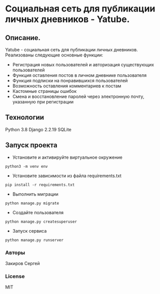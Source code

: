 # Социальная сеть для публикации личных дневников - Yatube.

## Описание.

Yatube - социальная сеть для публикации личных дневников. Реализованы следующие основные функции:
- Регистрация новых пользователей и авторизация существующих пользователей
- Функция оставления постов в личном дневнике пользователя
- Функция подписки на понравившихся пользователей
- Возможность оставления комментариев к постам
- Кастомные страницы ошибок
- Смена и восстановление паролей через электронную почту, указанную при регистрации

## Технологии

Python 3.8 Django 2.2.19 SQLite

## Запуск проекта

- Установите и активируйте виртуальное окружение
```
python3 -m venv env
``` 
- Установите зависимости из файла requirements.txt
```
pip install -r requirements.txt
``` 
- Выполнить миграции
```
python manage.py migrate
```
- Создайте пользователя
```
python manage.py createsuperuser
```
- Запуск сервиса
```
python manage.py runserver
```
### Авторы
Закиров Сергей

### License
MIT
